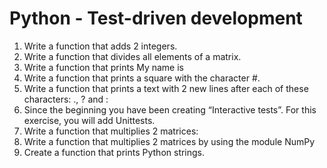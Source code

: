 # Python - Test-driven development

1. Write a function that adds 2 integers.
2. Write a function that divides all elements of a matrix.
3. Write a function that prints My name is <first name> <last name>
4. Write a function that prints a square with the character #.
5. Write a function that prints a text with 2 new lines after each of these characters: ., ? and :
6. Since the beginning you have been creating “Interactive tests”. For this exercise, you will add Unittests.
7. Write a function that multiplies 2 matrices:
8. Write a function that multiplies 2 matrices by using the module NumPy
9. Create a function that prints Python strings.
